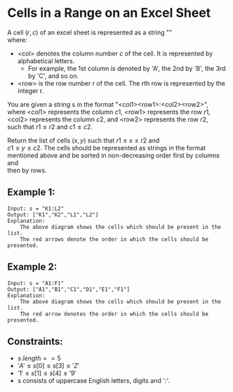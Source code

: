 # Cells in a Range on an Excel Sheet

A cell $(r, c)$ of an excel sheet is represented as a string "<col><row>"  
where:

* \<col\> denotes the column number $c$ of the cell. It is represented by   
    alphabetical letters.
    * For example, the 1st column is denoted by 'A', the 2nd by 'B', the 3rd  
        by 'C', and so on.
* \<row\> is the row number r of the cell. The rth row is represented by the  
    integer r.

You are given a string s in the format "\<col1\>\<row1\>:\<col2\>\<row2\>",  
where \<col1\> represents the column $c1$, \<row1\> represents the row $r1$,  
\<col2\> represents the column $c2$, and \<row2\> represents the row $r2$,  
such that $r1 \le r2$ and $c1 \le c2$.

Return the list of cells $(x, y)$ such that $r1 \le x \le r2$ and  
$c1 \le y \le c2$. The cells should be represented as strings in the format  
mentioned above and be sorted in non-decreasing order first by columns and  
then by rows.

 

## Example 1:

    Input: s = "K1:L2"
    Output: ["K1","K2","L1","L2"]
    Explanation:
        The above diagram shows the cells which should be present in the list.
        The red arrows denote the order in which the cells should be presented.

## Example 2:

    Input: s = "A1:F1"
    Output: ["A1","B1","C1","D1","E1","F1"]
    Explanation:
        The above diagram shows the cells which should be present in the list.
        The red arrow denotes the order in which the cells should be presented.

 

## Constraints:

* $s.length == 5$
* $'A' \le s[0] \le s[3] \le 'Z'$
* $'1' \le s[1] \le s[4] \le '9'$
* s consists of uppercase English letters, digits and ':'.


